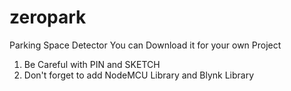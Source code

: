 # zeropark
Parking Space Detector
You can Download it for your own Project


1. Be Careful with PIN and SKETCH
2. Don't forget to add NodeMCU Library and Blynk Library

